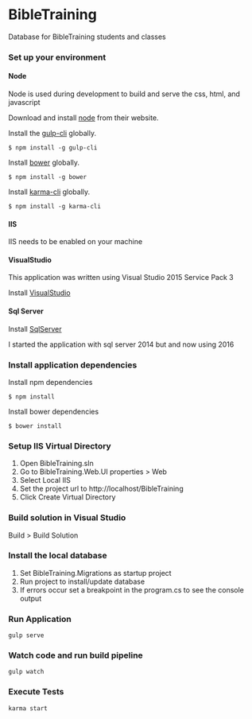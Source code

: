 # BibleTraining
Database for BibleTraining students and classes

### Set up your environment

#### Node
Node is used during development to build and serve the css, html, and javascript

Download and install [node](https://nodejs.org) from their website.

Install the [gulp-cli](http://gulpjs.com) globally.
```
$ npm install -g gulp-cli
```

Install [bower](http://bower.io) globally.
```
$ npm install -g bower
```

Install [karma-cli](https://www.npmjs.com/package/karma-cli) globally.
```
$ npm install -g karma-cli
```

#### IIS
IIS needs to be enabled on your machine

#### VisualStudio
This application was written using Visual Studio 2015 Service Pack 3

Install [VisualStudio](https://www.visualstudio.com/vs/)

#### Sql Server
Install [SqlServer](https://www.microsoft.com/en-us/sql-server/sql-server-2016)

I started the application with sql server 2014 but and now using 2016

### Install application dependencies
Install npm dependencies
```
$ npm install
```

Install bower dependencies
```
$ bower install
```

### Setup IIS Virtual Directory

1. Open BibleTraining.sln
2. Go to BibleTraining.Web.UI properties > Web
3. Select Local IIS
4. Set the project url to http://localhost/BibleTraining
5. Click Create Virtual Directory

### Build solution in Visual Studio 
Build > Build Solution

### Install the local database

1. Set BibleTraining.Migrations as startup project
2. Run project to install/update database
3. If errors occur set a breakpoint in the program.cs to see the console output

### Run Application
```
gulp serve
```

### Watch code and run build pipeline
```
gulp watch
```

### Execute Tests
```
karma start
```
